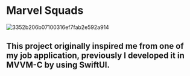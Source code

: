 # Marvel Squads 
![3352b206b07100316ef7fab2e592a914](https://github.com/khanboy1989/MarvelSquadSwiftUI/assets/11138262/493bc340-a597-4b0e-9591-c6861d28026a)


## This project originally inspired me from one of my job application, previously I developed it in MVVM-C by using SwiftUI. 

